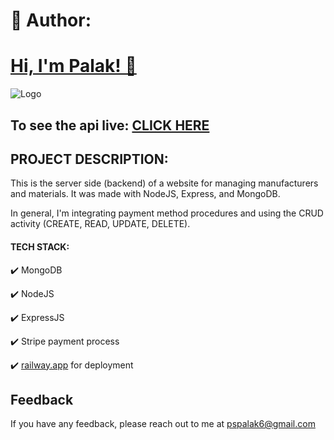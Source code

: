 
# 🚀 Author:

# [Hi, I'm Palak! 👋](https://github.com/Palak-SweetCoder)

![Logo](https://i.ibb.co/d4YG7vf/pcx-git-banner.png)

## To see the api live: [CLICK HERE](https://pcx-material-server.up.railway.app/)

## PROJECT DESCRIPTION:

This is the server side (backend) of a website for managing manufacturers and materials. It was made with NodeJS, Express, and MongoDB.

In general, I'm integrating payment method procedures and using the CRUD activity (CREATE, READ, UPDATE, DELETE).

#### TECH STACK:
✔️ MongoDB

✔️ NodeJS

✔️ ExpressJS

✔️ Stripe payment process

✔️ [railway.app](https://railway.app/) for deployment

## Feedback

If you have any feedback, please reach out to me at pspalak6@gmail.com